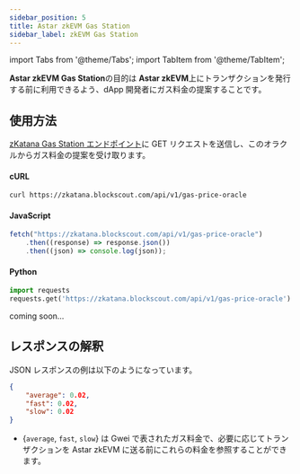 ```yaml
---
sidebar_position: 5
title: Astar zkEVM Gas Station
sidebar_label: zkEVM Gas Station
---
```


import Tabs from '@theme/Tabs';
import TabItem from '@theme/TabItem';

**Astar zkEVM Gas Station**の目的は **Astar zkEVM**上にトランザクションを発行する前に利用できるよう、dApp 開発者にガス料金の提案することです。

## 使用方法

<Tabs>
<TabItem value="testnet" label="zKatana testnet" default>

[zKatana Gas Station エンドポイント](https://zkatana.blockscout.com/api/v1/gas-price-oracle)に GET リクエストを送信し、このオラクルからガス料金の提案を受け取ります。

#### cURL

```bash
curl https://zkatana.blockscout.com/api/v1/gas-price-oracle
```

#### JavaScript

```javascript
fetch("https://zkatana.blockscout.com/api/v1/gas-price-oracle")
	.then((response) => response.json())
	.then((json) => console.log(json));
```

#### Python

```python
import requests
requests.get('https://zkatana.blockscout.com/api/v1/gas-price-oracle').json()
```

</TabItem>
<TabItem value="Mainnet" label="Astar zkEVM">
coming soon...
</TabItem>

</Tabs>

## レスポンスの解釈

JSON レスポンスの例は以下のようになっています。

```json
{
	"average": 0.02,
	"fast": 0.02,
	"slow": 0.02
}
```

- {`average`, `fast`, `slow`} は Gwei で表されたガス料金で、必要に応じてトランザクションを Astar zkEVM に送る前にこれらの料金を参照することができます。
